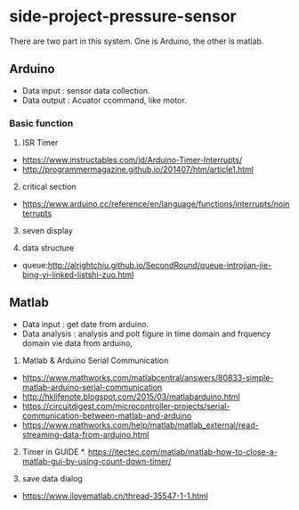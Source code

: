 # side-project-pressure-sensor
There are two part in this system. One is Arduino, the other is matlab.

## Arduino
* Data input : sensor data collection.
* Data output : Acuator ccommand, like motor.

### Basic function
1. ISR Timer
* https://www.instructables.com/id/Arduino-Timer-Interrupts/
* http://programmermagazine.github.io/201407/htm/article1.html

2. critical section
* https://www.arduino.cc/reference/en/language/functions/interrupts/nointerrupts

3. seven display

4. data structure
* queue:http://alrightchiu.github.io/SecondRound/queue-introjian-jie-bing-yi-linked-listshi-zuo.html

## Matlab
* Data input : get date from arduino.
* Data analysis : analysis and polt figure in time domain and frquency domain vie data from arduino, 

1. Matlab & Arduino Serial Communication
* https://www.mathworks.com/matlabcentral/answers/80833-simple-matlab-arduino-serial-communication
* http://hklifenote.blogspot.com/2015/03/matlabarduino.html
* https://circuitdigest.com/microcontroller-projects/serial-communication-between-matlab-and-arduino
* https://www.mathworks.com/help/matlab/matlab_external/read-streaming-data-from-arduino.html

2. Timer in GUIDE
*. https://itectec.com/matlab/matlab-how-to-close-a-matlab-gui-by-using-count-down-timer/

3. save data dialog
* https://www.ilovematlab.cn/thread-35547-1-1.html
## 

